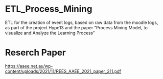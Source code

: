 # ETL_Process_Mining
ETL for the creation of event logs, based on raw data from the moodle logs, as part of the project Hype13 and the paper "Process Mining Model, to visualize and Analyze the Learning Process"

# Reserch Paper 

https://aaee.net.au/wp-content/uploads/2021/11/REES_AAEE_2021_paper_311.pdf
